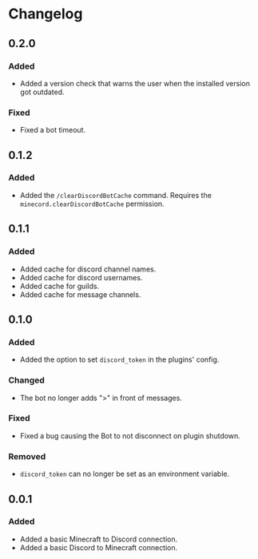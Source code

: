 # Changelog

## 0.2.0

### Added

- Added a version check that warns the user when the installed version got outdated. 

### Fixed

- Fixed a bot timeout.

## 0.1.2

### Added

- Added the `/clearDiscordBotCache` command. Requires the `minecord.clearDiscordBotCache` permission.

## 0.1.1

### Added

- Added cache for discord channel names.
- Added cache for discord usernames.
- Added cache for guilds.
- Added cache for message channels.

## 0.1.0

### Added

- Added the option to set `discord_token` in the plugins' config.

### Changed

- The bot no longer adds ">" in front of messages.

### Fixed

- Fixed a bug causing the Bot to not disconnect on plugin shutdown.

### Removed

- `discord_token` can no longer be set as an environment variable.

## 0.0.1

### Added

- Added a basic Minecraft to Discord connection.
- Added a basic Discord to Minecraft connection.